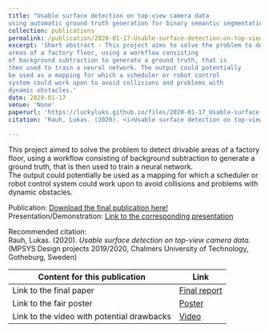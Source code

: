 ```yaml
---
title: "Usable surface detection on top-view camera data
using automatic ground truth generation for binary semantic segmentation"
collection: publications
permalink: /publication/2020-01-17-Usable-surface-detection-on-top-view-camera-data
excerpt: 'Short abstract - This project aims to solve the problem to detect drivable
areas of a factory floor, using a workflow consisting
of background subtraction to generate a ground truth, that is
then used to train a neural network. The output could potentially
be used as a mapping for which a scheduler or robot control
system could work upon to avoid collisions and problems with
dynamic obstacles.'
date: 2020-01-17
venue: 'None'
paperurl: 'https://luckyluks.github.io/files/2020-01-17_Usable-surface-detection-on-top-view-camera-data.pdf'
citation: 'Rauh, Lukas. (2020). <i>Usable surface detection on top-view camera data.</i> (MPSYS Design projects 2019/2020, Chalmers University of Technology, Gotheburg, Sweden)'

---
```

This project aimed to solve the problem to detect drivable
areas of a factory floor, using a workflow consisting
of background subtraction to generate a ground truth, that is
then used to train a neural network.  
The output could potentially
be used as a mapping for which a scheduler or robot control
system could work upon to avoid collisions and problems with
dynamic obstacles.

Publication: [Download the final publication here!](https://luckyluks.github.io/files/2020-01-17_Usable-surface-detection-on-top-view-camera-data.pdf)  
Presentation/Demonstration: [Link to the corresponding presentation](https://luckyluks.github.io/talks/2020-01-17-design-project-fair)

Recommended citation:  
Rauh, Lukas. (2020). <i>Usable surface detection on top-view camera data.</i> (MPSYS Design projects 2019/2020, Chalmers University of Technology, Gotheburg, Sweden)

| Content for this publication | Link |
|---|---|
| Link to the final paper | [Final report](https://github.com/luckyluks/DP-SurfaceDetection/blob/master/submissions/Final_Report.pdf) |
| Link to the fair poster | [Poster](https://github.com/luckyluks/DP-SurfaceDetection/blob/master/submissions/Poster.pdf) |
| Link to the video with potential drawbacks | [Video](https://github.com/luckyluks/DP-SurfaceDetection/blob/master/recordings/test_video_with_potential_problems.mp4) |